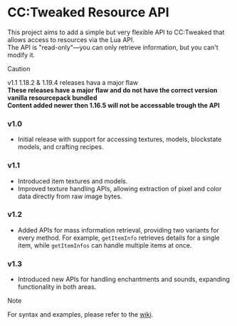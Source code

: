 # CC:Tweaked Resource API

This project aims to add a simple but very flexible API to CC:Tweaked that allows access to resources via the Lua API.  
The API is "read-only"—you can only retrieve information, but you can't modify it.

> [!CAUTION]
> v1.1 1.18.2 & 1.19.4 releases hava a major flaw  
> **These releases have a major flaw and do not have the correct version vanilla resourcepack bundled  
> Content added newer then 1.16.5 will not be accessable trough the API**

### v1.0
- Initial release with support for accessing textures, models, blockstate models, and crafting recipes.

### v1.1
- Introduced item textures and models.
- Improved texture handling APIs, allowing extraction of pixel and color data directly from raw image bytes.

### v1.2
- Added APIs for mass information retrieval, providing two variants for every method. For example, `getItemInfo` retrieves details for a single item, while `getItemInfos` can handle multiple items at once.

### v1.3
- Introduced new APIs for handling enchantments and sounds, expanding functionality in both areas.

> [!NOTE]
> For syntax and examples, please refer to the [wiki](https://github.com/FireDragon91245/CCT-Resource-API/wiki).
